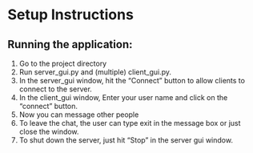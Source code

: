 # Setup Instructions
## Running the application:
1.	Go to the project directory
2.	Run server_gui.py and (multiple) client_gui.py.
3.	In the server_gui window, hit the “Connect” button to allow clients to connect to the server.
4.	In the client_gui window, Enter your user name and click on the “connect” button.
5.	Now you can message other people
6.	To leave the chat, the user can type exit in the message box or just close the window.
7.	To shut down the server, just hit “Stop” in the server gui window. 
